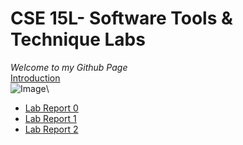 # CSE 15L- Software Tools & Technique Labs
*Welcome to my Github Page*\
[Introduction](https://aniketiyer15.github.io/cse15l-lab-reports/cs15l.html)\
![Image](https://cdn.discordapp.com/attachments/891952727641456661/1025460160782671872/IMG-20220117-WA0003.jpg)\
* [Lab Report 0](https://aniketiyer15.github.io/cse15l-lab-reports/lab-report-1-week-0.html)
* [Lab Report 1](https://aniketiyer15.github.io/cse15l-lab-reports/lab-report-2-week-1.html)
* [Lab Report 2](https://aniketiyer15.github.io/cse15l-lab-reports/lab-report-3-week-3.html)
